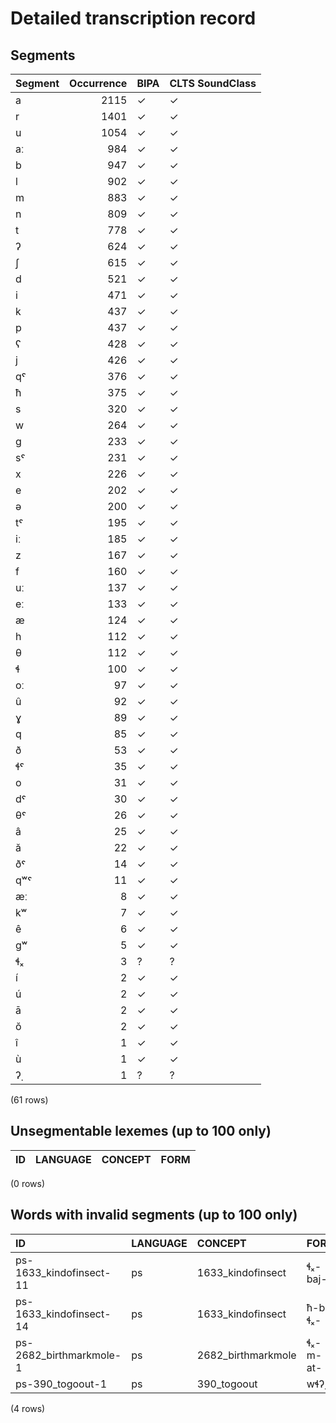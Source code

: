 
# Detailed transcription record

## Segments

| Segment | Occurrence | BIPA | CLTS SoundClass |
|:----------|-------------:|:-------|:------------------|
| a | 2115 | ✓ | ✓ |
| r | 1401 | ✓ | ✓ |
| u | 1054 | ✓ | ✓ |
| aː | 984 | ✓ | ✓ |
| b | 947 | ✓ | ✓ |
| l | 902 | ✓ | ✓ |
| m | 883 | ✓ | ✓ |
| n | 809 | ✓ | ✓ |
| t | 778 | ✓ | ✓ |
| ʔ | 624 | ✓ | ✓ |
| ʃ | 615 | ✓ | ✓ |
| d | 521 | ✓ | ✓ |
| i | 471 | ✓ | ✓ |
| k | 437 | ✓ | ✓ |
| p | 437 | ✓ | ✓ |
| ʕ | 428 | ✓ | ✓ |
| j | 426 | ✓ | ✓ |
| qˤ | 376 | ✓ | ✓ |
| ħ | 375 | ✓ | ✓ |
| s | 320 | ✓ | ✓ |
| w | 264 | ✓ | ✓ |
| g | 233 | ✓ | ✓ |
| sˤ | 231 | ✓ | ✓ |
| x | 226 | ✓ | ✓ |
| e | 202 | ✓ | ✓ |
| ə | 200 | ✓ | ✓ |
| tˤ | 195 | ✓ | ✓ |
| iː | 185 | ✓ | ✓ |
| z | 167 | ✓ | ✓ |
| f | 160 | ✓ | ✓ |
| uː | 137 | ✓ | ✓ |
| eː | 133 | ✓ | ✓ |
| æ | 124 | ✓ | ✓ |
| h | 112 | ✓ | ✓ |
| θ | 112 | ✓ | ✓ |
| ɬ | 100 | ✓ | ✓ |
| oː | 97 | ✓ | ✓ |
| û | 92 | ✓ | ✓ |
| ɣ | 89 | ✓ | ✓ |
| q | 85 | ✓ | ✓ |
| ð | 53 | ✓ | ✓ |
| ɬˤ | 35 | ✓ | ✓ |
| o | 31 | ✓ | ✓ |
| dˤ | 30 | ✓ | ✓ |
| θˤ | 26 | ✓ | ✓ |
| â | 25 | ✓ | ✓ |
| ă | 22 | ✓ | ✓ |
| ðˤ | 14 | ✓ | ✓ |
| qʷˤ | 11 | ✓ | ✓ |
| æː | 8 | ✓ | ✓ |
| kʷ | 7 | ✓ | ✓ |
| ê | 6 | ✓ | ✓ |
| gʷ | 5 | ✓ | ✓ |
| ɬₓ | 3 | ? | ? |
| í | 2 | ✓ | ✓ |
| ú | 2 | ✓ | ✓ |
| ā | 2 | ✓ | ✓ |
| ŏ | 2 | ✓ | ✓ |
| î | 1 | ✓ | ✓ |
| ù | 1 | ✓ | ✓ |
| ʔ̣ | 1 | ? | ? |

(61 rows)



## Unsegmentable lexemes (up to 100 only)

| ID | LANGUAGE | CONCEPT | FORM |
|------|------------|-----------|--------|

(0 rows)



## Words with invalid segments (up to 100 only)

| ID | LANGUAGE | CONCEPT | FORM | SEGMENTS |
|:------------------------|:-----------|:-------------------|:---------|:------------------|
| ps-1633_kindofinsect-11 | ps | 1633_kindofinsect | ɬₓ-baj- | <s> ɬₓ </s> b a j |
| ps-1633_kindofinsect-14 | ps | 1633_kindofinsect | ħ-b-ɬₓ- | ħ b <s> ɬₓ </s> |
| ps-2682_birthmarkmole-1 | ps | 2682_birthmarkmole | ɬₓ-m-at- | <s> ɬₓ </s> m a t |
| ps-390_togoout-1 | ps | 390_togoout | wɬʔ̣ | w ɬ <s> ʔ̣ </s> |

(4 rows)


